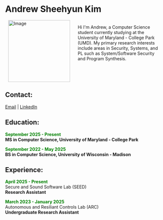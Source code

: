 # Andrew Sheehyun Kim

<div style="display: flow-root;"> 
  <img src="/image/sample.webp" alt="Image" style="float: left; width: 200px; margin-left: 10px; margin-right: 25px">
  <p>Hi I'm Andrew, a Computer Science student currently studying at the University of Maryland - College Park (UMD). My primary research interests include areas in Security, Systems, and PL such as System/Software Security and Program Synthesis. </p>
</div>


## Contact:
[Email](sheehyun@outlook.com) | [LinkedIn](www.linkedin.com/in/andrew-kim-75ba14250)

## Education:
<span style="color:green">**September 2025 - Present**</span>  
**MS in Computer Science, University of Maryland - College Park**

<span style="color:green">**September 2022 - May 2025**</span>    
**BS in Computer Science, University of Wisconsin - Madison**

## Experience:
<span style="color:green">**April 2025 - Present**</span>    
Secure and Sound Software Lab (SEED)  
**Research Assistant**

<span style="color:green">**March 2023 - January 2025**</span>  
Autonomous and Resiliant Controls Lab (ARC)   
**Undergraduate Research Assistant**
